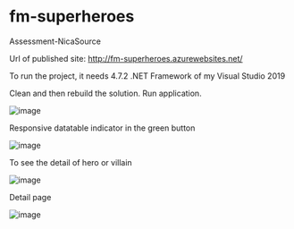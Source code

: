 # fm-superheroes
Assessment-NicaSource

Url of published site: http://fm-superheroes.azurewebsites.net/

To run the project, it needs 4.7.2 .NET Framework of my Visual Studio 2019

Clean and then rebuild the solution. Run application.

![image](https://user-images.githubusercontent.com/8882429/132111167-76831bcd-6e0b-4541-8525-893a23026fe9.png)


Responsive datatable indicator in the green button

![image](https://user-images.githubusercontent.com/8882429/132111178-7cc48629-bb37-44fb-bd38-5f1a159959da.png)

To see the detail of hero or villain

![image](https://user-images.githubusercontent.com/8882429/132111190-19ced58a-ebaa-4606-b6bf-ff4c6b68e1a7.png)

Detail page

![image](https://user-images.githubusercontent.com/8882429/132111202-1a0c158e-b6a2-4409-a9b4-5bf9cb6d8876.png)

